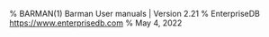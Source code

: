 % BARMAN(1) Barman User manuals | Version 2.21
% EnterpriseDB <https://www.enterprisedb.com>
% May 4, 2022
